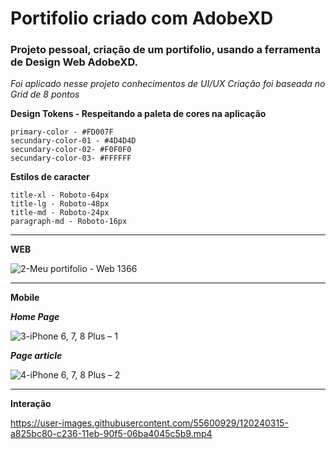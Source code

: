 # Portifolio criado com AdobeXD
 ### Projeto pessoal, criação de um portifolio, usando a ferramenta de Design Web AdobeXD.

 *Foi aplicado nesse projeto conhecimentos de UI/UX*
 *Criação foi baseada no Grid de 8 pontos*

 **Design Tokens - Respeitando a paleta de cores na aplicação**
    
    primary-color - #FD007F
    secundary-color-01 - #4D4D4D
    secundary-color-02- #F0F0F0
    secundary-color-03- #FFFFFF

**Estilos de caracter**

    title-xl - Roboto-64px
    title-lg - Roboto-48px
    title-md - Roboto-24px
    paragraph-md - Roboto-16px

<hr>

**WEB**

![2-Meu portifolio - Web 1366](https://user-images.githubusercontent.com/55600929/120238850-73643600-c233-11eb-97c0-506cf918bfc4.png)

<hr>

**Mobile**

***Home Page***

![3-iPhone 6, 7, 8 Plus – 1](https://user-images.githubusercontent.com/55600929/120238863-7828ea00-c233-11eb-9409-f292ccb904e5.png)

***Page article***

![4-iPhone 6, 7, 8 Plus – 2](https://user-images.githubusercontent.com/55600929/120238882-824ae880-c233-11eb-90fc-9f1547ee94fb.png)

<hr>

**Interação**

https://user-images.githubusercontent.com/55600929/120240315-a825bc80-c236-11eb-90f5-06ba4045c5b9.mp4






